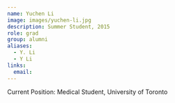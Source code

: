 ```yaml
---
name: Yuchen Li
image: images/yuchen-li.jpg
description: Summer Student, 2015
role: grad
group: alumni
aliases:
  - Y. Li
  - Y Li
links:
  email:
---
```


Current Position: Medical Student, University of Toronto
